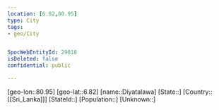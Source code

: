```yaml
---
location: [6.82,80.95]
type: City
tags:
- geo/City


SpocWebEntityId: 29818
isDeleted: false
confidential: public

---
```

[geo-lon::80.95]
[geo-lat::6.82]
[name::Diyatalawa]
[State::]
[Country::[[Sri_Lanka]]]
[StateId::]
[Population::]
[Unknown::]

